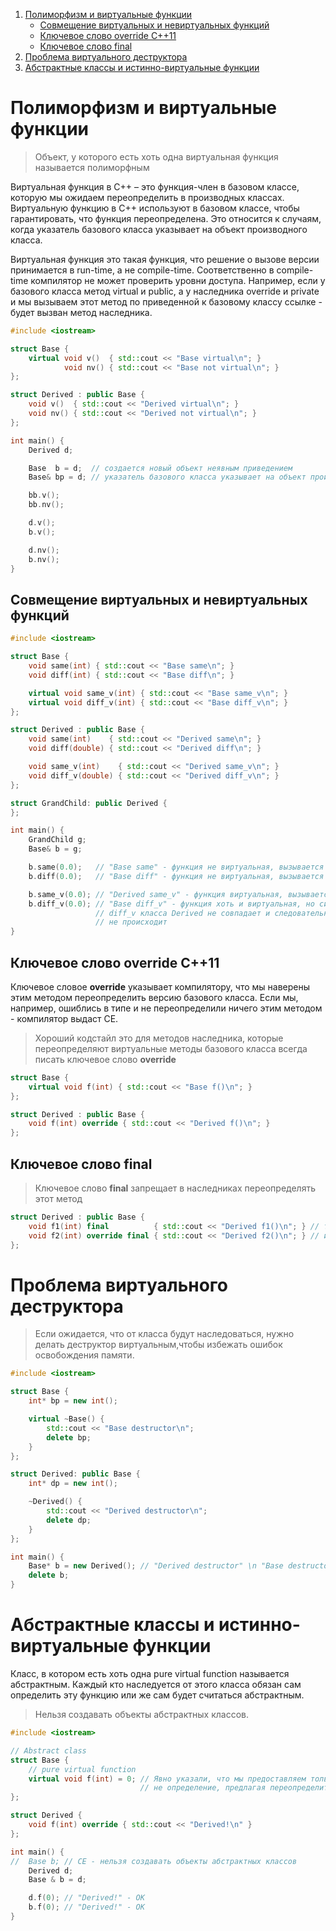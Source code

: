 1. [Полиморфизм и виртуальные функции](#полиморфизм-и-виртуальные-функции)
    - [Совмещение виртуальных и невиртуальных функций](#совмещение-виртуальных-и-невиртуальных-функций)
    - [Ключевое слово override С++11](#ключевое-слово-override-с11)
    - [Ключевое слово final](#ключевое-слово-final)
2. [Проблема виртуального деструктора](#проблема-виртуального-деструктора)
3. [Абстрактные классы и истинно-виртуальные функции](#абстрактные-классы-и-истинно-виртуальные-функции)

# Полиморфизм и виртуальные функции

>Объект, у которого есть хоть одна виртуальная функция называется полиморфным

Виртуальная функция в C++ – это функция-член в базовом классе, которую мы ожидаем переопределить в производных классах. Виртуальную функцию в C++ используют в базовом классе, чтобы гарантировать, что функция переопределена. Это относится к случаям, когда указатель базового класса указывает на объект производного класса.

Виртуальная функция это такая функция, что решение о вызове версии принимается в run-time, а не compile-time. Соответственно в compile-time компилятор не может проверить уровни доступа. Например, если у базового класса метод virtual и public, а у наследника override и private и мы вызываем этот метод по приведенной к базовому классу ссылке - будет вызван метод наследника.

```C++
#include <iostream>

struct Base {
    virtual void v()  { std::cout << "Base virtual\n"; }
            void nv() { std::cout << "Base not virtual\n"; }
};

struct Derived : public Base {
    void v()  { std::cout << "Derived virtual\n"; }
    void nv() { std::cout << "Derived not virtual\n"; }
};

int main() {
    Derived d;

    Base  b = d;  // создается новый объект неявным приведением 
    Base& bp = d; // указатель базового класса указывает на объект производного класса

    bb.v();
    bb.nv();

    d.v();
    b.v();

    d.nv();
    b.nv();
}
```

## Совмещение виртуальных и невиртуальных функций

```C++
#include <iostream>

struct Base {
    void same(int) { std::cout << "Base same\n"; }
    void diff(int) { std::cout << "Base diff\n"; }

    virtual void same_v(int) { std::cout << "Base same_v\n"; }
    virtual void diff_v(int) { std::cout << "Base diff_v\n"; }
};

struct Derived : public Base {
    void same(int)    { std::cout << "Derived same\n"; }
    void diff(double) { std::cout << "Derived diff\n"; }

    void same_v(int)    { std::cout << "Derived same_v\n"; }
    void diff_v(double) { std::cout << "Derived diff_v\n"; }
};

struct GrandChild: public Derived {
};

int main() {
    GrandChild g;
    Base& b = g;

    b.same(0.0);   // "Base same" - функция не виртуальная, вызывается метод Base
    b.diff(0.0);   // "Base diff" - функция не виртуальная, вызывается метод Base

    b.same_v(0.0); // "Derived same_v" - функция виртуальная, вызывается метод Derived
    b.diff_v(0.0); // "Base diff_v" - функция хоть и виртуальная, но сигнатура с
                   // diff_v класса Derived не совпадает и следовательно перегрузки
                   // не происходит
}
```

## Ключевое слово override С++11

Ключевое словое **override** указывает компилятору, что мы наверены этим методом переопределить версию базового класса. Если мы, например, ошиблись в типе и не переопределили ничего этим методом - компилятор выдаст CE.

>Хороший кодстайл это для методов наследника, которые переопределяют виртуальные методы базового класса всегда писать ключевое слово **override**

```C++
struct Base {
    virtual void f(int) { std::cout << "Base f()\n"; }
};

struct Derived : public Base {
    void f(int) override { std::cout << "Derived f()\n"; }
};
```

## Ключевое слово final

>Ключевое слово **final** запрещает в наследниках переопределять этот метод

```C++
struct Derived : public Base {
    void f1(int) final          { std::cout << "Derived f1()\n"; } // так
    void f2(int) override final { std::cout << "Derived f2()\n"; } // или даже так
};
```

# Проблема виртуального деструктора

>Если ожидается, что от класса будут наследоваться, нужно делать деструктор виртуальным,чтобы избежать ошибок освобождения памяти.

```C++
#include <iostream>

struct Base {
    int* bp = new int();

    virtual ~Base() {
        std::cout << "Base destructor\n";
        delete bp;
    }
};

struct Derived: public Base {
    int* dp = new int();

    ~Derived() {
        std::cout << "Derived destructor\n";
        delete dp;
    }
};

int main() {
    Base* b = new Derived(); // "Derived destructor" \n "Base destructor"
    delete b;
}
```

# Абстрактные классы и истинно-виртуальные функции

Класс, в котором есть хоть одна pure virtual function называется абстрактным. Каждый кто наследуется от этого класса обязан сам определить эту функцию или же сам будет считаться абстрактным.

>Нельзя создавать объекты абстрактных классов.

```C++
#include <iostream>

// Abstract class
struct Base {
    // pure virtual function
    virtual void f(int) = 0; // Явно указали, что мы предоставляем только объявление, но
                             // не определение, предлагая переопределить в наследниках
};

struct Derived {
    void f(int) override { std::cout << "Derived!\n" }
};

int main() {
//  Base b; // CE - нельзя создавать объекты абстрактных классов
    Derived d;
    Base & b = d;

    d.f(0); // "Derived!" - OK
    b.f(0); // "Derived!" - OK
}
```